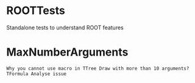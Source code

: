 # ROOTTests

Standalone tests to understand ROOT features

MaxNumberArguments
====

    Why you cannot use macro in TTree Draw with more than 10 arguments?
    TFormula Analyse issue
    
    
